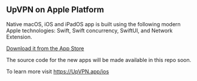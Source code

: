 ## UpVPN on Apple Platform

Native macOS, iOS and iPadOS app is built using the following modern Apple technologies: Swift, Swift concurrency, SwiftUI, and Network Extension.

[Download it from the App Store](https://apps.apple.com/app/serverless-vpn-upvpn/id6596774170)

The source code for the new apps will be made available in this repo soon.

To learn more visit https://UpVPN.app/ios
